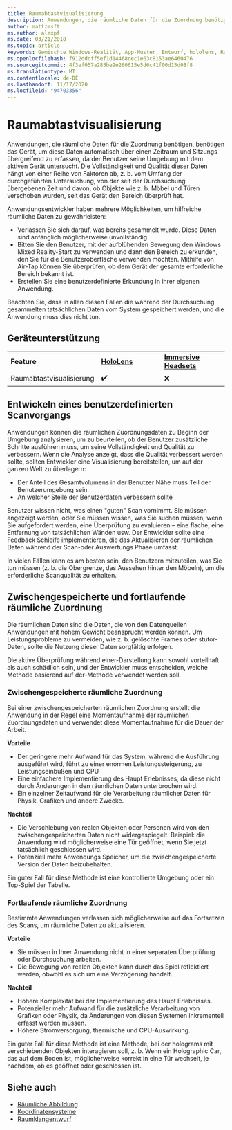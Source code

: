 ```yaml
---
title: Raumabtastvisualisierung
description: Anwendungen, die räumliche Daten für die Zuordnung benötigen, benötigen das Gerät, um diese Daten automatisch über einen Zeitraum und Sitzungs übergreifend zu erfassen, da der Benutzer seine Umgebung mit dem aktiven Gerät untersucht.
author: mattzmsft
ms.author: alexpf
ms.date: 03/21/2018
ms.topic: article
keywords: Gemischte Windows-Realität, App-Muster, Entwurf, hololens, Raum Überprüfung, räumliche Zuordnung, Mesh, Mixed Reality-Headset, Windows Mixed Reality-Headset, Virtual Reality-Headset, hololens
ms.openlocfilehash: f912ddcff5ef1d14468cec1e63c8153ae6460476
ms.sourcegitcommit: 4f3ef057a285be2e260615e5d6c41f00d15d08f8
ms.translationtype: MT
ms.contentlocale: de-DE
ms.lasthandoff: 11/17/2020
ms.locfileid: "94703356"
---
```

# <a name="room-scan-visualization"></a>Raumabtastvisualisierung

Anwendungen, die räumliche Daten für die Zuordnung benötigen, benötigen das Gerät, um diese Daten automatisch über einen Zeitraum und Sitzungs übergreifend zu erfassen, da der Benutzer seine Umgebung mit dem aktiven Gerät untersucht. Die Vollständigkeit und Qualität dieser Daten hängt von einer Reihe von Faktoren ab, z. b. vom Umfang der durchgeführten Untersuchung, von der seit der Durchsuchung übergebenen Zeit und davon, ob Objekte wie z. b. Möbel und Türen verschoben wurden, seit das Gerät den Bereich überprüft hat.

Anwendungsentwickler haben mehrere Möglichkeiten, um hilfreiche räumliche Daten zu gewährleisten:
* Verlassen Sie sich darauf, was bereits gesammelt wurde. Diese Daten sind anfänglich möglicherweise unvollständig.
* Bitten Sie den Benutzer, mit der aufblühenden Bewegung den Windows Mixed Reality-Start zu verwenden und dann den Bereich zu erkunden, den Sie für die Benutzeroberfläche verwenden möchten. Mithilfe von Air-Tap können Sie überprüfen, ob dem Gerät der gesamte erforderliche Bereich bekannt ist.
* Erstellen Sie eine benutzerdefinierte Erkundung in ihrer eigenen Anwendung.

Beachten Sie, dass in allen diesen Fällen die während der Durchsuchung gesammelten tatsächlichen Daten vom System gespeichert werden, und die Anwendung muss dies nicht tun.

## <a name="device-support"></a>Geräteunterstützung

<table>
    <colgroup>
    <col width="33%" />
    <col width="33%" />
    <col width="33%" />
    </colgroup>
    <tr>
        <td><strong>Feature</strong></td>
        <td><a href="../hololens-hardware-details.md"><strong>HoloLens</strong></a></td>
        <td><a href="../discover/immersive-headset-hardware-details.md"><strong>Immersive Headsets</strong></a></td>
    </tr>
     <tr>
        <td>Raumabtastvisualisierung</td>
        <td>✔️</td>
        <td>❌</td>
    </tr>
</table>



## <a name="building-a-custom-scanning-experience"></a>Entwickeln eines benutzerdefinierten Scanvorgangs

Anwendungen können die räumlichen Zuordnungsdaten zu Beginn der Umgebung analysieren, um zu beurteilen, ob der Benutzer zusätzliche Schritte ausführen muss, um seine Vollständigkeit und Qualität zu verbessern. Wenn die Analyse anzeigt, dass die Qualität verbessert werden sollte, sollten Entwickler eine Visualisierung bereitstellen, um auf der ganzen Welt zu überlagern:
* Der Anteil des Gesamtvolumens in der Benutzer Nähe muss Teil der Benutzerumgebung sein.
* An welcher Stelle der Benutzerdaten verbessern sollte

Benutzer wissen nicht, was einen "guten" Scan vornimmt. Sie müssen angezeigt werden, oder Sie müssen wissen, was Sie suchen müssen, wenn Sie aufgefordert werden, eine Überprüfung zu evaluieren – eine flache, eine Entfernung von tatsächlichen Wänden usw. Der Entwickler sollte eine Feedback Schleife implementieren, die das Aktualisieren der räumlichen Daten während der Scan-oder Auswertungs Phase umfasst.

In vielen Fällen kann es am besten sein, den Benutzern mitzuteilen, was Sie tun müssen (z. b. die Obergrenze, das Aussehen hinter den Möbeln), um die erforderliche Scanqualität zu erhalten.

## <a name="cached-versus-continuous-spatial-mapping"></a>Zwischengespeicherte und fortlaufende räumliche Zuordnung

Die räumlichen Daten sind die Daten, die von den Datenquellen Anwendungen mit hohem Gewicht beansprucht werden können. Um Leistungsprobleme zu vermeiden, wie z. b. gelöschte Frames oder stutor-Daten, sollte die Nutzung dieser Daten sorgfältig erfolgen.

Die aktive Überprüfung während einer-Darstellung kann sowohl vorteilhaft als auch schädlich sein, und der Entwickler muss entscheiden, welche Methode basierend auf der-Methode verwendet werden soll.

### <a name="cached-spatial-mapping"></a>Zwischengespeicherte räumliche Zuordnung

Bei einer zwischengespeicherten räumlichen Zuordnung erstellt die Anwendung in der Regel eine Momentaufnahme der räumlichen Zuordnungsdaten und verwendet diese Momentaufnahme für die Dauer der Arbeit.

**Vorteile**
* Der geringere mehr Aufwand für das System, während die Ausführung ausgeführt wird, führt zu einer enormen Leistungssteigerung, zu Leistungseinbußen und CPU
* Eine einfachere Implementierung des Haupt Erlebnisses, da diese nicht durch Änderungen in den räumlichen Daten unterbrochen wird.
* Ein einzelner Zeitaufwand für die Verarbeitung räumlicher Daten für Physik, Grafiken und andere Zwecke.

**Nachteil**
* Die Verschiebung von realen Objekten oder Personen wird von den zwischengespeicherten Daten nicht widergespiegelt. Beispiel: die Anwendung wird möglicherweise eine Tür geöffnet, wenn Sie jetzt tatsächlich geschlossen wird.
* Potenziell mehr Anwendungs Speicher, um die zwischengespeicherte Version der Daten beizubehalten.

Ein guter Fall für diese Methode ist eine kontrollierte Umgebung oder ein Top-Spiel der Tabelle.

### <a name="continuous-spatial-mapping"></a>Fortlaufende räumliche Zuordnung

Bestimmte Anwendungen verlassen sich möglicherweise auf das Fortsetzen des Scans, um räumliche Daten zu aktualisieren.

**Vorteile**
* Sie müssen in Ihrer Anwendung nicht in einer separaten Überprüfung oder Durchsuchung arbeiten.
* Die Bewegung von realen Objekten kann durch das Spiel reflektiert werden, obwohl es sich um eine Verzögerung handelt.

**Nachteil**
* Höhere Komplexität bei der Implementierung des Haupt Erlebnisses.
* Potenzieller mehr Aufwand für die zusätzliche Verarbeitung von Grafiken oder Physik, da Änderungen von diesen Systemen inkrementell erfasst werden müssen.
* Höhere Stromversorgung, thermische und CPU-Auswirkung.

Ein guter Fall für diese Methode ist eine Methode, bei der holograms mit verschiebenden Objekten interagieren soll, z. b. Wenn ein Holographic Car, das auf dem Boden ist, möglicherweise korrekt in eine Tür wechselt, je nachdem, ob es geöffnet oder geschlossen ist.

## <a name="see-also"></a>Siehe auch
* [Räumliche Abbildung](spatial-mapping.md)
* [Koordinatensysteme](coordinate-systems.md)
* [Raumklangentwurf](spatial-sound-design.md)
